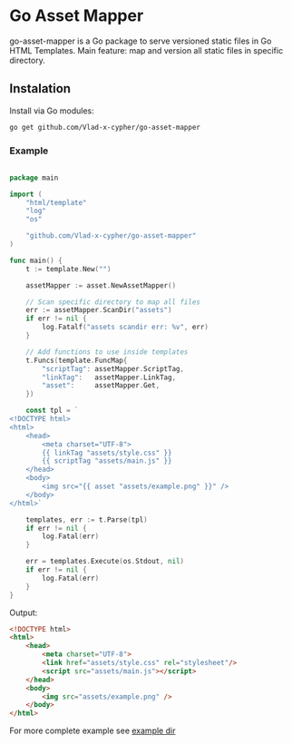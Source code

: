 # Go Asset Mapper

go-asset-mapper is a Go package to serve versioned static files in Go HTML Templates. Main feature: map and version all static files in specific directory.

## Instalation

Install via Go modules:
```bash
go get github.com/Vlad-x-cypher/go-asset-mapper
```

### Example 

```go
 
package main

import (
	"html/template"
	"log"
    "os"

	"github.com/Vlad-x-cypher/go-asset-mapper"
)

func main() {
	t := template.New("")

	assetMapper := asset.NewAssetMapper()

    // Scan specific directory to map all files
	err := assetMapper.ScanDir("assets")
	if err != nil {
		log.Fatalf("assets scandir err: %v", err)
	}

    // Add functions to use inside templates
	t.Funcs(template.FuncMap{
		"scriptTag": assetMapper.ScriptTag,
		"linkTag":   assetMapper.LinkTag,
		"asset":     assetMapper.Get,
	})

    const tpl = `
<!DOCTYPE html>
<html>
	<head>
		<meta charset="UTF-8">
        {{ linkTag "assets/style.css" }}
        {{ scriptTag "assets/main.js" }}
	</head>
	<body>
        <img src="{{ asset "assets/example.png" }}" />
	</body>
</html>`

	templates, err := t.Parse(tpl)
	if err != nil {
		log.Fatal(err)
	}

    err = templates.Execute(os.Stdout, nil)
    if err != nil {
        log.Fatal(err)
    }
}
```
Output:
```html
<!DOCTYPE html>
<html>
	<head>
		<meta charset="UTF-8">
        <link href="assets/style.css" rel="stylesheet"/>
        <script src="assets/main.js"></script>
	</head>
	<body>
        <img src="assets/example.png" />
	</body>
</html>
```

For more complete example see [example dir](./example)


